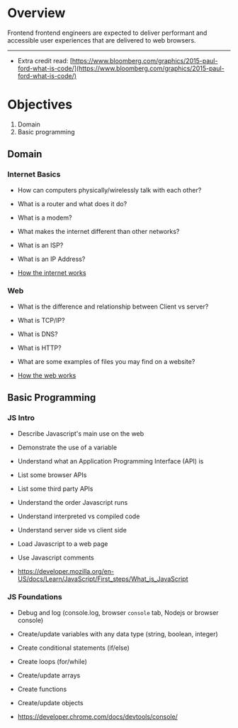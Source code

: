# Overview

Frontend frontend engineers are expected to deliver performant and accessible user experiences that are delivered to web browsers.

---

- Extra credit read: [https://www.bloomberg.com/graphics/2015-paul-ford-what-is-code/](https://www.bloomberg.com/graphics/2015-paul-ford-what-is-code/)

# Objectives

1. Domain
1. Basic programming

## Domain

### Internet Basics

- How can computers physically/wirelessly talk with each other?
- What is a router and what does it do?
- What is a modem?
- What makes the internet different than other networks?
- What is an ISP?
- What is an IP Address?

- [How the internet works](https://developer.mozilla.org/en-US/docs/Learn/Common_questions/How_does_the_Internet_work)

### Web

- What is the difference and relationship between Client vs server?
- What is TCP/IP?
- What is DNS?
- What is HTTP?
- What are some examples of files you may find on a website?

- [How the web works](https://developer.mozilla.org/en-US/docs/Learn/Getting_started_with_the_web/How_the_Web_works)

## Basic Programming

### JS Intro

- Describe Javascript's main use on the web
- Demonstrate the use of a variable
- Understand what an Application Programming Interface (API) is
- List some browser APIs
- List some third party APIs
- Understand the order Javascript runs
- Understand interpreted vs compiled code
- Understand server side vs client side
- Load Javascript to a web page
- Use Javascript comments

- https://developer.mozilla.org/en-US/docs/Learn/JavaScript/First_steps/What_is_JavaScript

### JS Foundations

- Debug and log (console.log, browser `console` tab, Nodejs or browser console)
- Create/update variables with any data type (string, boolean, integer)
- Create conditional statements (if/else)
- Create loops (for/while)
- Create/update arrays
- Create functions
- Create/update objects

- https://developer.chrome.com/docs/devtools/console/
